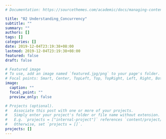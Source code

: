 ```yaml
---
# Documentation: https://sourcethemes.com/academic/docs/managing-content/

title: "02 Understanding_Concurrency"
subtitle: ""
summary: ""
authors: []
tags: []
categories: []
date: 2019-12-04T23:19:38+08:00
lastmod: 2019-12-04T23:19:38+08:00
featured: false
draft: false

# Featured image
# To use, add an image named `featured.jpg/png` to your page's folder.
# Focal points: Smart, Center, TopLeft, Top, TopRight, Left, Right, BottomLeft, Bottom, BottomRight.
image:
  caption: ""
  focal_point: ""
  preview_only: false

# Projects (optional).
#   Associate this post with one or more of your projects.
#   Simply enter your project's folder or file name without extension.
#   E.g. `projects = ["internal-project"]` references `content/project/deep-learning/index.md`.
#   Otherwise, set `projects = []`.
projects: []
---
```

